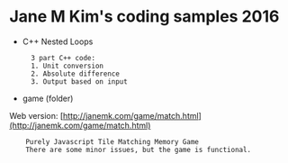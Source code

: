 # Jane M Kim's coding samples 2016
- C++ Nested Loops

        3 part C++ code: 
        1. Unit conversion
        2. Absolute difference
        3. Output based on input
- game (folder)

 Web version: [http://janemk.com/game/match.html](http://janemk.com/game/match.html)

        Purely Javascript Tile Matching Memory Game
        There are some minor issues, but the game is functional.
